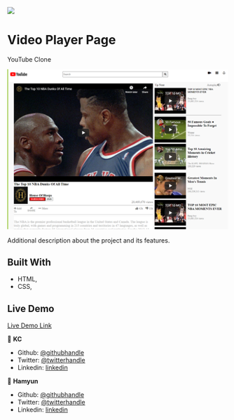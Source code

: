 ![](https://img.shields.io/badge/Microverse-blueviolet)

# Video Player Page

YouTube Clone

![screenshot](./css/pictures/mainss.png)

Additional description about the project and its features.

## Built With

- HTML,
- CSS,

## Live Demo

[Live Demo Link](https://rawcdn.githack.com/cvilla714/YouTube/e08a58da39a261e1a9cd4272bbf3091ff7ef8063/index.html)

👤 **KC**

- Github: [@githubhandle](https://github.com/cvilla714)
- Twitter: [@twitterhandle](https://twitter.com/kckeyti)
- Linkedin: [linkedin](https://www.linkedin.com/in/cosmel-villalobos-1900531aa/)

👤 **Hamyun**

- Github: [@githubhandle](https://github.com/hamayun-cpu)
- Twitter: [@twitterhandle](https://twitter.com/hamayun_waheed?s=09&fbclid=IwAR0rfO9cMDDeCX8LfXf4cCNQDrL4LpJ02Q2csWhcT-VtMQ0Cy9EgTB4Wq8E)
- Linkedin: [linkedin](https://www.linkedin.com/in/hamayun-waheed/)

